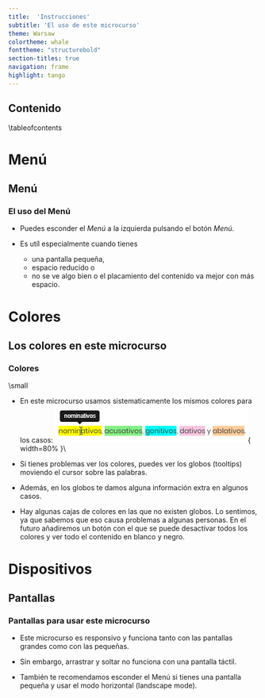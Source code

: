 ```yaml
---
title:  'Instrucciones'
subtitle: 'El uso de este microcurso'
theme: Warsaw
colortheme: whale
fonttheme: "structurebold"
section-titles: true
navigation: frame
highlight: tango
---
```


## Contenido

\tableofcontents


# Menú

## Menú 

### El uso del Menú 
* Puedes esconder el _Menú_ a la izquierda pulsando el botón _Menú_. 

* Es utíl especialmente cuando tienes 
	- una pantalla pequeña,  
	- espacio reducido o
	- no se ve algo bien o el placamiento del contenido va mejor con más espacio.


# Colores

## Los colores en este microcurso

### Colores

\small 

* En este microcurso usamos sistematicamente los mismos colores para los casos:
![](../img/instrucciones/colores.png){ width=80% }\

* Si tienes problemas ver los colores, puedes ver los globos (tooltips) moviendo el cursor sobre las palabras.

* Además, en los globos te damos alguna información extra en algunos casos.

* Hay algunas cajas de colores en las que no existen globos. Lo sentimos, ya que sabemos que eso causa problemas a algunas personas. En el futuro añadiremos un botón con el que se puede desactivar todos los colores y ver todo el contenido en blanco y negro.


# Dispositivos

## Pantallas 

### Pantallas para usar este microcurso 

* Este microcurso es responsivo y funciona tanto con las pantallas grandes como con las pequeñas. 

* Sin embargo, arrastrar y soltar no funciona con una pantalla táctil. 

* También te recomendamos esconder el Menú si tienes una pantalla pequeña y usar el modo horizontal (landscape mode).

